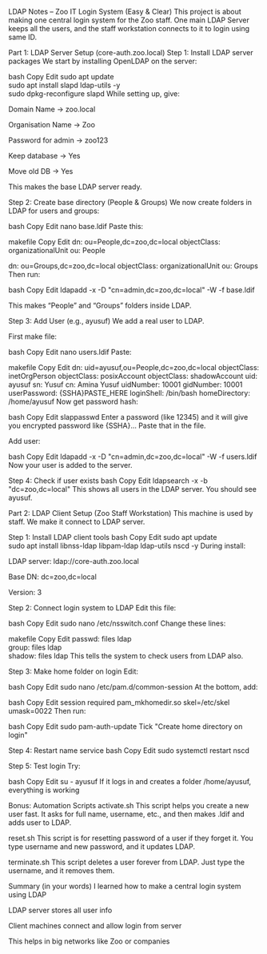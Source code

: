 LDAP Notes – Zoo IT Login System (Easy & Clear)
This project is about making one central login system for the Zoo staff. One main LDAP Server keeps all the users, and the staff workstation connects to it to login using same ID.

 Part 1: LDAP Server Setup (core-auth.zoo.local)
 Step 1: Install LDAP server packages
We start by installing OpenLDAP on the server:

bash
Copy
Edit
sudo apt update  
sudo apt install slapd ldap-utils -y  
sudo dpkg-reconfigure slapd
 While setting up, give:

Domain Name → zoo.local

Organisation Name → Zoo

Password for admin → zoo123

Keep database → Yes

Move old DB → Yes

This makes the base LDAP server ready.

Step 2: Create base directory (People & Groups)
We now create folders in LDAP for users and groups:

bash
Copy
Edit
nano base.ldif
Paste this:

makefile
Copy
Edit
dn: ou=People,dc=zoo,dc=local
objectClass: organizationalUnit
ou: People

dn: ou=Groups,dc=zoo,dc=local
objectClass: organizationalUnit
ou: Groups
Then run:

bash
Copy
Edit
ldapadd -x -D "cn=admin,dc=zoo,dc=local" -W -f base.ldif

This makes “People” and “Groups” folders inside LDAP.

Step 3: Add User (e.g., ayusuf)
We add a real user to LDAP.

First make file:

bash
Copy
Edit
nano users.ldif
Paste:

makefile
Copy
Edit
dn: uid=ayusuf,ou=People,dc=zoo,dc=local
objectClass: inetOrgPerson
objectClass: posixAccount
objectClass: shadowAccount
uid: ayusuf
sn: Yusuf
cn: Amina Yusuf
uidNumber: 10001
gidNumber: 10001
userPassword: {SSHA}PASTE_HERE
loginShell: /bin/bash
homeDirectory: /home/ayusuf
Now get password hash:

bash
Copy
Edit
slappasswd
Enter a password (like 12345) and it will give you encrypted password like {SSHA}...
Paste that in the file.

Add user:

bash
Copy
Edit
ldapadd -x -D "cn=admin,dc=zoo,dc=local" -W -f users.ldif
Now your user is added to the server.

Step 4: Check if user exists
bash
Copy
Edit
ldapsearch -x -b "dc=zoo,dc=local"
This shows all users in the LDAP server. You should see ayusuf.

Part 2: LDAP Client Setup (Zoo Staff Workstation)
This machine is used by staff. We make it connect to LDAP server.

Step 1: Install LDAP client tools
bash
Copy
Edit
sudo apt update  
sudo apt install libnss-ldap libpam-ldap ldap-utils nscd -y
During install:

LDAP server: ldap://core-auth.zoo.local

Base DN: dc=zoo,dc=local

Version: 3

Step 2: Connect login system to LDAP
Edit this file:

bash
Copy
Edit
sudo nano /etc/nsswitch.conf
Change these lines:

makefile
Copy
Edit
passwd: files ldap  
group:  files ldap  
shadow: files ldap
This tells the system to check users from LDAP also.

Step 3: Make home folder on login
Edit:

bash
Copy
Edit
sudo nano /etc/pam.d/common-session
At the bottom, add:

bash
Copy
Edit
session required pam_mkhomedir.so skel=/etc/skel umask=0022
Then run:

bash
Copy
Edit
sudo pam-auth-update
Tick "Create home directory on login"

Step 4: Restart name service
bash
Copy
Edit
sudo systemctl restart nscd

Step 5: Test login
Try:

bash
Copy
Edit
su - ayusuf
If it logs in and creates a folder /home/ayusuf, everything is working

Bonus: Automation Scripts
activate.sh
This script helps you create a new user fast.
It asks for full name, username, etc., and then makes .ldif and adds user to LDAP.

reset.sh
This script is for resetting password of a user if they forget it.
You type username and new password, and it updates LDAP.

terminate.sh
This script deletes a user forever from LDAP.
Just type the username, and it removes them.

Summary (in your words)
I learned how to make a central login system using LDAP

LDAP server stores all user info

Client machines connect and allow login from server

This helps in big networks like Zoo or companies
